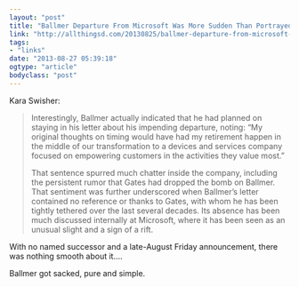 ```yaml
---
layout: "post"
title: "Ballmer Departure From Microsoft Was More Sudden Than Portrayed"
link: "http://allthingsd.com/20130825/ballmer-departure-from-microsoft-was-more-sudden-than-portrayed-by-the-company/"
tags: 
- "links"
date: "2013-08-27 05:39:18"
ogtype: "article"
bodyclass: "post"
---
```


Kara Swisher:

> Interestingly, Ballmer actually indicated that he had planned on staying in his letter about his impending departure, noting: “My original thoughts on timing would have had my retirement happen in the middle of our transformation to a devices and services company focused on empowering customers in the activities they value most.”
> 
> That sentence spurred much chatter inside the company, including the persistent rumor that Gates had dropped the bomb on Ballmer. That sentiment was further underscored when Ballmer’s letter contained no reference or thanks to Gates, with whom he has been tightly tethered over the last several decades. Its absence has been much discussed internally at Microsoft, where it has been seen as an unusual slight and a sign of a rift.

With no named successor and a late-August Friday announcement, there was nothing smooth about it….

Ballmer got sacked, pure and simple.